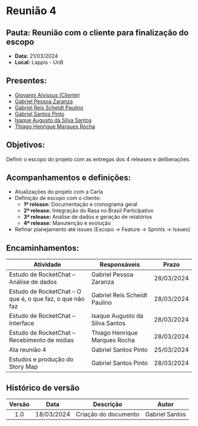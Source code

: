 # Reunião 4

## Pauta: Reunião com o cliente para finalização do escopo

- **Data:** 21/03/2024
- **Local:** Lappis - UnB

## Presentes:
- [Giovanni Alvissus (Cliente)](https://github.com/giovanni1106)<br>
- [Gabriel Pessoa Zaranza](https://github.com/GZaranza)<br>
- [Gabriel Reis Scheidt Paulino](https://github.com/Gxaite)<br>
- [Gabriel Santos Pinto](https://github.com/GabrielSPinto)<br>
- [Isaque Augusto da Silva Santos](https://github.com/seraphritt)<br>
- [Thiago Henrique Marques Rocha](https://github.com/ThiagoMarquesAeroespacial)<br>

## Objetivos:
Definir o escopo do projeto com as entregas dos 4 releases e deliberações.

## Acompanhamentos e definições:

- Atualizações do projeto com a Carla
- Definição de escopo com o cliente:
  - **1ª release:** Documentação e cronograma geral
  - **2ª release:** Integração do Rasa no Brasil Participativo
  - **3ª release:** Análise de dados e geração de relatórios
  - **4ª release:** Manutenção e evolução
- Refinar planejamento até issues (Escopo → Feature → Sprints → Issues)

## Encaminhamentos:

| Atividade                                   | Responsáveis                  | Prazo      |
|---------------------------------------------|-------------------------------|------------|
| Estudo de RocketChat – Análise de dados     | Gabriel Pessoa Zaranza       | 28/03/2024 |
| Estudo de RocketChat – O que é, o que faz, o que não faz | Gabriel Reis Scheidt Paulino | 28/03/2024 |
| Estudo de RocketChat – Interface            | Isaque Augusto da Silva Santos | 28/03/2024 |
| Estudo de RocketChat – Recebimento de mídias| Thiago Henrique Marques Rocha | 28/03/2024 |
| Ata reunião 4                               | Gabriel Santos Pinto          | 25/03/2024 |
| Estudos e produção do Story Map             | Gabriel Santos Pinto          | 28/03/2024 |


## Histórico de versão

| Versão |    Data    |                       Descrição                       |      Autor       |
| :----: | :--------: | :---------------------------------------------------: | :--------------: |
|  1.0   | 18/03/2024 |           Criação do documento                        |  Gabriel Santos  |